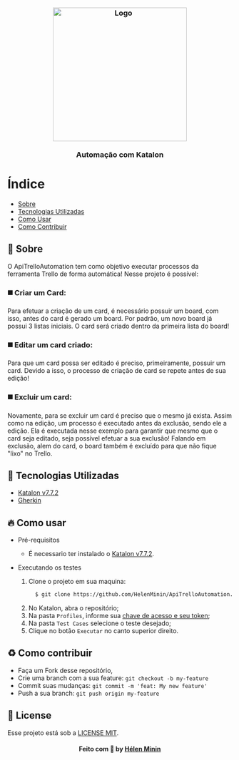 <h3 align="center">
    <img alt="Logo" title="#logo" width="300px" src="https://upload.wikimedia.org/wikipedia/commons/a/a6/Katalon_Studio_logo.png">
    <br><br>
    <b>Automação com Katalon</b>  
    <br>
</h3>

# Índice
- [Sobre](#sobre)
- [Tecnologias Utilizadas](#tecnologias-utilizadas)
- [Como Usar](#como-usar)
- [Como Contribuir](#como-contribuir)

<a id="sobre"></a>
## :bookmark: Sobre
O ApiTrelloAutomation tem como objetivo executar processos da ferramenta Trello de forma automática! Nesse projeto é possível:
### :black_medium_square: Criar um Card: 
Para efetuar a criação de um card, é necessário possuir um board, com isso, antes do card é gerado um board. Por padrão, um novo board já possui 3 listas iniciais. O card será criado dentro da primeira lista do board!
### :black_medium_square: Editar um card criado: 
Para que um card possa ser editado é preciso, primeiramente, possuir um card. Devido a isso, o processo de criação de card se repete antes de sua edição!
### :black_medium_square: Excluir um card: 
Novamente, para se excluir um card é preciso que o mesmo já exista. Assim como na edição, um processo é executado antes da exclusão, sendo ele a edição. Ela é executada nesse exemplo para garantir que mesmo que o card seja editado, seja possível efetuar a sua exclusão!
Falando em exclusão, alem do card, o board também é excluído para que não fique "lixo" no Trello.

<a id="tecnologias-utilizadas"></a>
## :rocket: Tecnologias Utilizadas
* [Katalon v7.7.2](https://github.com/katalon-studio/katalon-studio/releases/tag/v7.7.2)
* [Gherkin](https://cucumber.io/docs/gherkin/reference/)

<a id="como-usar"></a>
## :fire: Como usar
* Pré-requisitos
  * É necessario ter instalado o [Katalon v7.7.2](https://github.com/katalon-studio/katalon-studio/releases/tag/v7.7.2).

* Executando os testes
  1. Clone o projeto em sua maquina: 
      ```sh
        $ git clone https://github.com/HelenMinin/ApiTrelloAutomation.git
      ```
  2. No Katalon, abra o repositório;
  3. Na pasta `Profiles`, informe sua [chave de acesso e seu token](https://trello.com/app-key);
  4. Na pasta `Test Cases` selecione o teste desejado;
  5. Clique no botão `Executar` no canto superior direito.

<a id="como-contribuir"></a>
## :recycle: Como contribuir

- Faça um Fork desse repositório,
- Crie uma branch com a sua feature: `git checkout -b my-feature`
- Commit suas mudanças: `git commit -m 'feat: My new feature'`
- Push a sua branch: `git push origin my-feature`
## :memo: License

Esse projeto está sob a [LICENSE MIT](LICENSE).

<h4 align="center">
    Feito com 💜 by <a href="https://www.linkedin.com/in/helenminin/" target="_blank">Hélen Minin</a>
</h4>
